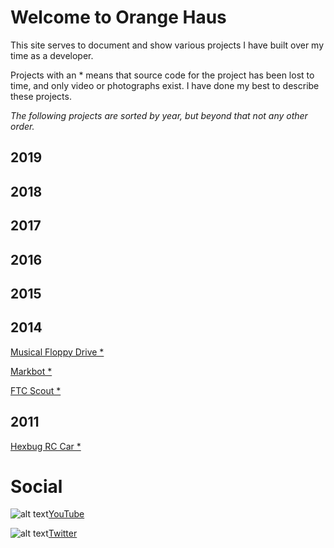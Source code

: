 # Welcome to Orange Haus
This site serves to document and show various projects I have built over my time as a developer.

Projects with an * means that source code for the project has been lost to time, and only video or photographs exist. I have done my best to describe these projects.

*The following projects are sorted by year, but beyond that not any other order.*

## 2019

## 2018

## 2017

## 2016

## 2015

## 2014
[Musical Floppy Drive *](http://orange.haus/musicalfloppydrive)

[Markbot *](http://orange.haus/markbot)

[FTC Scout *](http://orange.haus/ftcscout)

## 2011
[Hexbug RC Car *](http://orange.haus/hexbugrc)

# Social
![alt text](https://orange.haus/images/youtube.png "YouTube Logo")[YouTube](https://www.youtube.com/user/thriftshopgames)

![alt text](https://orange.haus/images/twitter.png "Twitter Logo")[Twitter](https://twitter.com/jacobbashista)